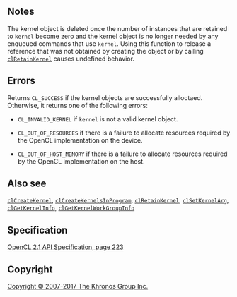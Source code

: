 Notes
-----

The kernel object is deleted once the number of instances that are
retained to `kernel` become zero and the kernel object is no longer
needed by any enqueued commands that use `kernel`. Using this function
to release a reference that was not obtained by creating the object or
by calling [`clRetainKernel`](clRetainKernel.html) causes undefined
behavior.

Errors
------

Returns `CL_SUCCESS` if the kernel objects are successfully alloctaed.
Otherwise, it returns one of the following errors:

-   `CL_INVALID_KERNEL` if `kernel` is not a valid kernel object.

-   `CL_OUT_OF_RESOURCES` if there is a failure to allocate resources
    required by the OpenCL implementation on the device.

-   `CL_OUT_OF_HOST_MEMORY` if there is a failure to allocate resources
    required by the OpenCL implementation on the host.

Also see
--------

[`clCreateKernel`](clCreateKernel.html),
[`clCreateKernelsInProgram`](clCreateKernelsInProgram.html),
[`clRetainKernel`](clRetainKernel.html),
[`clSetKernelArg`](clSetKernelArg.html),
[`clGetKernelInfo`](clGetKernelInfo.html),
[`clGetKernelWorkGroupInfo`](clGetKernelWorkGroupInfo.html)

Specification
-------------

[OpenCL 2.1 API Specification, page
223](https://www.khronos.org/registry/cl/specs/opencl-2.1.pdf#page=223)

Copyright
---------

[Copyright © 2007-2017 The Khronos Group Inc.](copyright.html)

